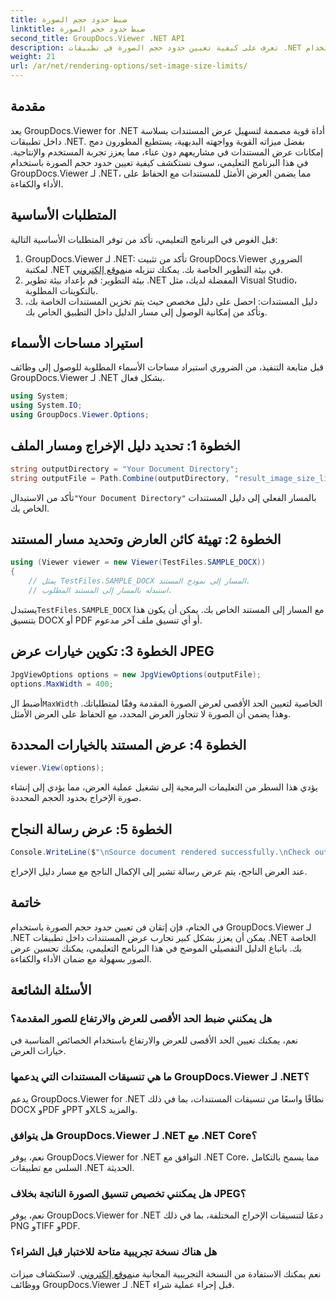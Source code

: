 ```yaml
---
title: ضبط حدود حجم الصورة
linktitle: ضبط حدود حجم الصورة
second_title: GroupDocs.Viewer .NET API
description: تعرف على كيفية تعيين حدود حجم الصورة في تطبيقات .NET بسهولة باستخدام GroupDocs.Viewer لـ .NET، مما يعزز تجارب عرض المستندات.
weight: 21
url: /ar/net/rendering-options/set-image-size-limits/
---
```

## مقدمة
يعد GroupDocs.Viewer for .NET أداة قوية مصممة لتسهيل عرض المستندات بسلاسة داخل تطبيقات .NET. بفضل ميزاته القوية وواجهته البديهية، يستطيع المطورون دمج إمكانات عرض المستندات في مشاريعهم دون عناء، مما يعزز تجربة المستخدم والإنتاجية. في هذا البرنامج التعليمي، سوف نستكشف كيفية تعيين حدود حجم الصورة باستخدام GroupDocs.Viewer لـ .NET، مما يضمن العرض الأمثل للمستندات مع الحفاظ على الأداء والكفاءة.
## المتطلبات الأساسية
قبل الغوص في البرنامج التعليمي، تأكد من توفر المتطلبات الأساسية التالية:
1.  GroupDocs.Viewer لـ .NET: تأكد من تثبيت GroupDocs.Viewer الضروري لمكتبة .NET في بيئة التطوير الخاصة بك. يمكنك تنزيله من[موقع إلكتروني](https://releases.groupdocs.com/viewer/net/).
2. بيئة التطوير: قم بإعداد بيئة تطوير .NET المفضلة لديك، مثل Visual Studio، بالتكوينات المطلوبة.
3. دليل المستندات: احصل على دليل مخصص حيث يتم تخزين المستندات الخاصة بك، وتأكد من إمكانية الوصول إلى مسار الدليل داخل التطبيق الخاص بك.

## استيراد مساحات الأسماء
قبل متابعة التنفيذ، من الضروري استيراد مساحات الأسماء المطلوبة للوصول إلى وظائف GroupDocs.Viewer لـ .NET بشكل فعال.
```csharp
using System;
using System.IO;
using GroupDocs.Viewer.Options;
```
## الخطوة 1: تحديد دليل الإخراج ومسار الملف
```csharp
string outputDirectory = "Your Document Directory";
string outputFile = Path.Combine(outputDirectory, "result_image_size_limit.jpg");
```
 تأكد من الاستبدال`"Your Document Directory"` بالمسار الفعلي إلى دليل المستندات الخاص بك.
## الخطوة 2: تهيئة كائن العارض وتحديد مسار المستند
```csharp
using (Viewer viewer = new Viewer(TestFiles.SAMPLE_DOCX))
{
    // يمثل TestFiles.SAMPLE_DOCX المسار إلى نموذج المستند.
    // استبدله بالمسار إلى المستند المطلوب.
```
 يستبدل`TestFiles.SAMPLE_DOCX` مع المسار إلى المستند الخاص بك. يمكن أن يكون هذا بتنسيق DOCX أو PDF أو أي تنسيق ملف آخر مدعوم.
## الخطوة 3: تكوين خيارات عرض JPEG
```csharp
JpgViewOptions options = new JpgViewOptions(outputFile);
options.MaxWidth = 400;
```
 أضبط ال`MaxWidth` الخاصية لتعيين الحد الأقصى لعرض الصورة المقدمة وفقًا لمتطلباتك. وهذا يضمن أن الصورة لا تتجاوز العرض المحدد، مع الحفاظ على العرض الأمثل.
## الخطوة 4: عرض المستند بالخيارات المحددة
```csharp
viewer.View(options);
```
يؤدي هذا السطر من التعليمات البرمجية إلى تشغيل عملية العرض، مما يؤدي إلى إنشاء صورة الإخراج بحدود الحجم المحددة.
## الخطوة 5: عرض رسالة النجاح
```csharp
Console.WriteLine($"\nSource document rendered successfully.\nCheck output in {outputDirectory}.");
```
عند العرض الناجح، يتم عرض رسالة تشير إلى الإكمال الناجح مع مسار دليل الإخراج.

## خاتمة
في الختام، فإن إتقان فن تعيين حدود حجم الصورة باستخدام GroupDocs.Viewer لـ .NET يمكن أن يعزز بشكل كبير تجارب عرض المستندات داخل تطبيقات .NET الخاصة بك. باتباع الدليل التفصيلي الموضح في هذا البرنامج التعليمي، يمكنك تحسين عرض الصور بسهولة مع ضمان الأداء والكفاءة.
## الأسئلة الشائعة
### هل يمكنني ضبط الحد الأقصى للعرض والارتفاع للصور المقدمة؟
نعم، يمكنك تعيين الحد الأقصى للعرض والارتفاع باستخدام الخصائص المناسبة في خيارات العرض.
### ما هي تنسيقات المستندات التي يدعمها GroupDocs.Viewer لـ .NET؟
يدعم GroupDocs.Viewer for .NET نطاقًا واسعًا من تنسيقات المستندات، بما في ذلك DOCX وPDF وPPT وXLS والمزيد.
### هل يتوافق GroupDocs.Viewer لـ .NET مع .NET Core؟
نعم، يوفر GroupDocs.Viewer for .NET التوافق مع .NET Core، مما يسمح بالتكامل السلس مع تطبيقات .NET الحديثة.
### هل يمكنني تخصيص تنسيق الصورة الناتجة بخلاف JPEG؟
نعم، يوفر GroupDocs.Viewer for .NET دعمًا لتنسيقات الإخراج المختلفة، بما في ذلك PNG وTIFF وPDF.
### هل هناك نسخة تجريبية متاحة للاختبار قبل الشراء؟
 نعم يمكنك الاستفادة من النسخة التجريبية المجانية من[موقع إلكتروني](https://releases.groupdocs.com/viewer/net/). لاستكشاف ميزات ووظائف GroupDocs.Viewer لـ .NET قبل إجراء عملية شراء.
